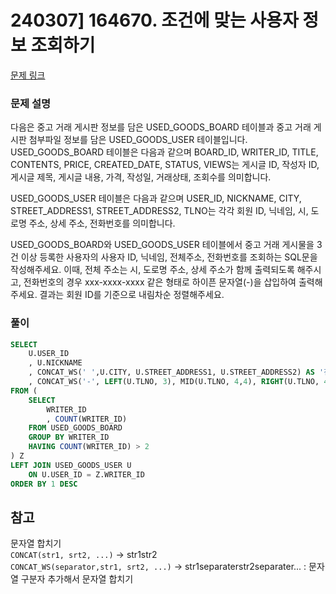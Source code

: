 # 240307] 164670. 조건에 맞는 사용자 정보 조회하기

[문제 링크](https://school.programmers.co.kr/learn/courses/30/lessons/164670)

### 문제 설명
다음은 중고 거래 게시판 정보를 담은 USED_GOODS_BOARD 테이블과 중고 거래 게시판 첨부파일 정보를 담은 USED_GOODS_USER 테이블입니다. USED_GOODS_BOARD 테이블은 다음과 같으며 BOARD_ID, WRITER_ID, TITLE, CONTENTS, PRICE, CREATED_DATE, STATUS, VIEWS는 게시글 ID, 작성자 ID, 게시글 제목, 게시글 내용, 가격, 작성일, 거래상태, 조회수를 의미합니다.  

USED_GOODS_USER 테이블은 다음과 같으며 USER_ID, NICKNAME, CITY, STREET_ADDRESS1, STREET_ADDRESS2, TLNO는 각각 회원 ID, 닉네임, 시, 도로명 주소, 상세 주소, 전화번호를 의미합니다.  

USED_GOODS_BOARD와 USED_GOODS_USER 테이블에서 중고 거래 게시물을 3건 이상 등록한 사용자의 사용자 ID, 닉네임, 전체주소, 전화번호를 조회하는 SQL문을 작성해주세요. 이때, 전체 주소는 시, 도로명 주소, 상세 주소가 함께 출력되도록 해주시고, 전화번호의 경우 xxx-xxxx-xxxx 같은 형태로 하이픈 문자열(-)을 삽입하여 출력해주세요. 결과는 회원 ID를 기준으로 내림차순 정렬해주세요.  

### 풀이
```sql
SELECT
    U.USER_ID
    , U.NICKNAME
    , CONCAT_WS(' ',U.CITY, U.STREET_ADDRESS1, U.STREET_ADDRESS2) AS '전체주소'
    , CONCAT_WS('-', LEFT(U.TLNO, 3), MID(U.TLNO, 4,4), RIGHT(U.TLNO, 4)) AS '전화번호'
FROM (
    SELECT
        WRITER_ID
        , COUNT(WRITER_ID)
    FROM USED_GOODS_BOARD
    GROUP BY WRITER_ID
    HAVING COUNT(WRITER_ID) > 2
) Z
LEFT JOIN USED_GOODS_USER U
    ON U.USER_ID = Z.WRITER_ID
ORDER BY 1 DESC
```

## 참고
문자열 합치기  
`CONCAT(str1, srt2, ...)` -> str1str2  
`CONCAT_WS(separator,str1, srt2, ...)` -> str1separaterstr2separater... : 문자열 구분자 추가해서 문자열 합치기
